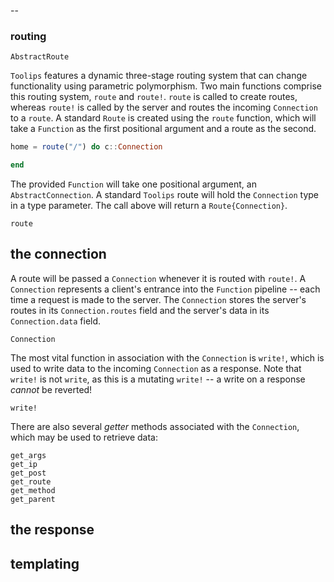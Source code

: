 --
### routing
```docstrings
AbstractRoute
```
`Toolips` features a dynamic three-stage routing system that can change functionality using parametric polymorphism. Two main functions comprise this routing system, `route` and `route!`. `route` is called to create routes, whereas `route!` is called by the server and routes the incoming `Connection` to a `route`. A standard `Route` is created using the `route` function, which will take a `Function` as the first positional argument and a route as the second.
```julia
home = route("/") do c::Connection

end
```
The provided `Function` will take one positional argument, an `AbstractConnection`. A standard `Toolips` route will hold the `Connection` type in a type parameter. The call above will return a `Route{Connection}`. 
```docstrings
route
```



## the connection
A route will be passed a `Connection` whenever it is routed with `route!`. A `Connection` represents a client's entrance into the `Function` pipeline -- each time a request is made to the server. The `Connection` stores the server's routes in its `Connection.routes` field and the server's data in its `Connection.data` field. 
```docstrings
Connection
```
The most vital function in association with the `Connection` is `write!`, which is used to write data to the incoming `Connection` as a response. Note that `write!` is not `write`, as this is a mutating `write!` -- a write on a response *cannot* be reverted!
```docstrings
write!
```
There are also several *getter* methods associated with the `Connection`, which may be used to retrieve data:
```docstrings
get_args
get_ip
get_post
get_route
get_method
get_parent
```



## the response

## templating